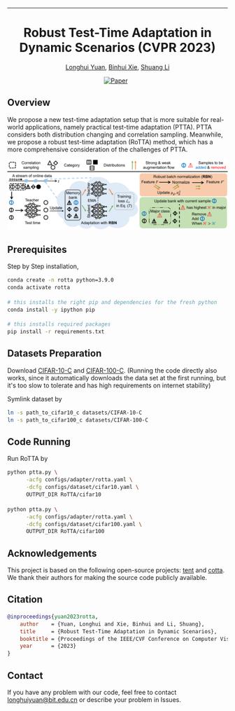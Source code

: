  ---

<div align="center">    
 
# Robust Test-Time Adaptation in Dynamic Scenarios (CVPR 2023)

[Longhui Yuan](https://yuanlonghui.github.io), [Binhui Xie](https://binhuixie.github.io), [Shuang Li](https://shuangli.xyz)


[![Paper](https://img.shields.io/badge/Paper-arXiv-%23B31B1B?style=flat-square)](https://arxiv.org/abs/2303.13899)&nbsp;&nbsp;

</div>

<!-- - [Overview](#overview)
- [Prerequisites Installation](#prerequisites)
- [Datasets Preparation](#datasets-preparation)
- [Code Running](#code-running)
- [Acknowledgements](#acknowledgements)
- [Contact](#contact) -->
<!-- - [Citation](#citation) -->



## Overview
We propose a new test-time adaptation setup that is more suitable for real-world applications, namely practical test-time adaptation (PTTA). 
PTTA considers both distribution changing and correlation sampling.
Meanwhile, we propose a robust test-time adaptation (RoTTA) method, which has a more comprehensive consideration of the challenges of PTTA.

![image](./resources/framework.png)

## Prerequisites
Step by Step installation,
```bash
conda create -n rotta python=3.9.0
conda activate rotta

# this installs the right pip and dependencies for the fresh python
conda install -y ipython pip

# this installs required packages
pip install -r requirements.txt
```


## Datasets Preparation
Download [CIFAR-10-C](https://zenodo.org/record/2535967#.ZDETTHZBxhF) and [CIFAR-100-C](https://zenodo.org/record/3555552#.ZDES-XZBxhE). (Running the code directly also works, since it automatically downloads the data set at the first running, but it's too slow to tolerate and has high requirements on internet stability)

Symlink dataset by
```bash
ln -s path_to_cifar10_c datasets/CIFAR-10-C
ln -s path_to_cifar100_c datasets/CIFAR-100-C
```

## Code Running
Run RoTTA by
```bash
python ptta.py \
      -acfg configs/adapter/rotta.yaml \
      -dcfg configs/dataset/cifar10.yaml \
      OUTPUT_DIR RoTTA/cifar10

python ptta.py \
      -acfg configs/adapter/rotta.yaml \
      -dcfg configs/dataset/cifar100.yaml \
      OUTPUT_DIR RoTTA/cifar100
```

## Acknowledgements
This project is based on the following open-source projects: [tent](https://github.com/DequanWang/tent) and [cotta](https://github.com/qinenergy/cotta). We thank their authors for making the source code publicly available.

## Citation

```bibtex
@inproceedings{yuan2023rotta,
    author    = {Yuan, Longhui and Xie, Binhui and Li, Shuang},
    title     = {Robust Test-Time Adaptation in Dynamic Scenarios},
    booktitle = {Proceedings of the IEEE/CVF Conference on Computer Vision and Pattern Recognition (CVPR)},
    year      = {2023}
}
```
## Contact
If you have any problem with our code, feel free to contact longhuiyuan@bit.edu.cn or describe your problem in Issues.




